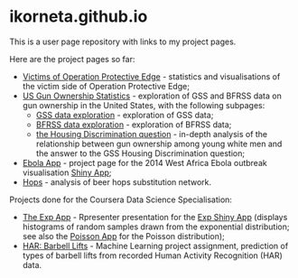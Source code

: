 ikorneta.github.io
==================

This is a user page repository with links to my project pages.

Here are the project pages so far:

* [Victims of Operation Protective Edge](http://ikorneta.github.io/protedge/) - statistics and visualisations of the victim side of Operation Protective Edge;
* [US Gun Ownership Statistics](http://ikorneta.github.io/gunstats/) - exploration of GSS and BFRSS data on gun ownership in the United States, with the following subpages:
  * [GSS data exploration](http://ikorneta.github.io/gunstats/pages/expgss.html) - exploration of GSS data;
  * [BFRSS data exploration](http://ikorneta.github.io/gunstats/pages/expbrfss.html) - exploration of BFRSS data;
  * [the Housing Discrimination question](http://ikorneta.github.io/gunstats/pages/housdisc.html) - in-depth analysis of the relationship between gun ownership among young white men and the answer to the GSS Housing Discrimination question;
* [Ebola App](http://ikorneta.github.io/ebola/) - project page for the 2014 West Africa Ebola outbreak visualisation [Shiny App](https://ikorneta.shinyapps.io/ebola/);
* [Hops](http://ikorneta.github.io/hops) - analysis of beer hops substitution network.


Projects done for the Coursera Data Science Specialisation:

* [The Exp App](http://ikorneta.github.io/datasciencecoursera/PresExpApp/ExpAppPres.html) - Rpresenter presentation for the [Exp Shiny App](http://ikorneta.shinyapps.io/ExpApp/) (displays histograms of random samples drawn from the exponential distribution; see also the [Poisson App](http://ikorneta.shinyapps.io/PoissonApp/) for the Poisson distribution);
* [HAR: Barbell Lifts](http://ikorneta.github.io/datasciencecoursera/barbell/barbell.html) - Machine Learning project assignment, prediction of types of barbell lifts from recorded Human Activity Recognition (HAR) data.
